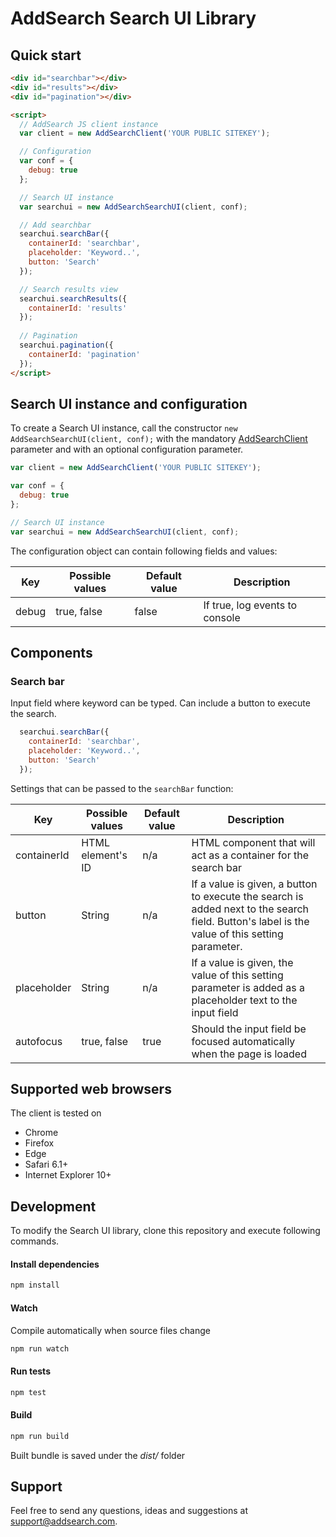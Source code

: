 # AddSearch Search UI Library

## Quick start
```html
<div id="searchbar"></div>
<div id="results"></div>
<div id="pagination"></div>

<script>
  // AddSearch JS client instance
  var client = new AddSearchClient('YOUR PUBLIC SITEKEY');

  // Configuration
  var conf = {
    debug: true
  };

  // Search UI instance
  var searchui = new AddSearchSearchUI(client, conf);

  // Add searchbar
  searchui.searchBar({
    containerId: 'searchbar',
    placeholder: 'Keyword..',
    button: 'Search'
  });

  // Search results view
  searchui.searchResults({
    containerId: 'results'
  });
  
  // Pagination
  searchui.pagination({
    containerId: 'pagination'
  });
</script>
```

## Search UI instance and configuration
To create a Search UI instance, call the constructor ```new AddSearchSearchUI(client, conf);``` 
with the mandatory [AddSearchClient](https://github.com/AddSearch/js-client-library) parameter and 
with an optional configuration parameter.

```js
var client = new AddSearchClient('YOUR PUBLIC SITEKEY');

var conf = {
  debug: true
};

// Search UI instance
var searchui = new AddSearchSearchUI(client, conf);
```

The configuration object can contain following fields and values:   

| Key | Possible values | Default value | Description |
| --- | --- | --- | --- |
| debug | true, false | false | If true, log events to console |

## Components

### Search bar

Input field where keyword can be typed. Can include a button to execute the search.

```js
  searchui.searchBar({
    containerId: 'searchbar',
    placeholder: 'Keyword..',
    button: 'Search'
  });
```

Settings that can be passed to the ```searchBar``` function:

| Key | Possible values | Default value | Description |
| --- | --- | --- | --- |
| containerId | HTML element's ID | n/a | HTML component that will act as a container for the search bar |
| button | String | n/a | If a value is given, a button to execute the search is added next to the search field. Button's label is the value of this setting parameter. |
| placeholder | String | n/a | If a value is given, the value of this setting parameter is added as a placeholder text to the input field |
| autofocus | true, false | true | Should the input field be focused automatically when the page is loaded |

## Supported web browsers
The client is tested on
- Chrome
- Firefox
- Edge
- Safari 6.1+
- Internet Explorer 10+

## Development
To modify the Search UI library, clone this repository and execute following commands.
#### Install dependencies
```sh
npm install
```

#### Watch
Compile automatically when source files change
```sh
npm run watch
```

#### Run tests
```sh
npm test
```

#### Build
```sh
npm run build
```

Built bundle is saved under the *dist/* folder

## Support

Feel free to send any questions, ideas and suggestions at [support@addsearch.com](support@addsearch.com).